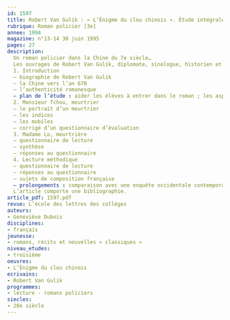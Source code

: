 ```yaml
---
id: 1597
title: Robert Van Gulik : « L’Énigme du clou chinois ». Étude intégrale
rubrique: Roman policier [3e]
annee: 1994
magazine: n°13-14 30 juin 1995
pages: 27
description: 
  Un roman policier dans la Chine du 7e siècle…
  Les ouvrages de Robert Van Gulik, diplomate, sinologue, historien et esthète, sont des romans policiers très particuliers, puisqu’ils se déroulent sous les T’ang, dans la Chine impériale du 7e siècle après Jésus-Christ. Leur documentation, d’une extraordinaire richesse, leurs intrigues, multiples, et leur style, d’une grande pureté, méritent bien un détour par ce qui n’est qu’en apparence de la paralittérature.
  1. Introduction
  – biographie de Robert Van Gulik
  – la Chine vers l’an 670
  – l’authenticité romanesque
  – plan de l’étude : aider les élèves à entrer dans le roman ; les aspects événementiels
  2. Monsieur Tchou, meurtrier
  – le portrait d’un meurtrier
  – les indices
  – les mobiles
  – corrigé d’un questionnaire d’évaluation
  3. Madame Lo, meurtrière
  – questionnaire de lecture
  – synthèse
  – réponses au questionnaire
  4. Lecture méthodique
  – questionnaire de lecture
  – réponses au questionnaire
  – sujets de composition française
  – prolongements : comparaison avec une enquête occidentale contemporaine ; la narration comme labyrinthe
  L’article comporte une bibliographie.
article_pdf: 1597.pdf
revue: L’école des lettres des collèges
auteurs:
- Geneviève Dubois
disciplines:
- français
jeunesse:
- romans, récits et nouvelles « classiques »
niveau_etudes:
- troisième
oeuvres:
- L’Énigme du clou chinois
ecrivains:
- Robert Van Gulik
programmes:
- lecture - romans policiers
siecles:
- 20e siècle
---
```

